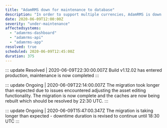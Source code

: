 ```yaml
---
title: "AdamRMS down for maintenance to database"
description: "In order to support multiple currencies, AdamRMS is down for a database upgrade"
date: 2020-06-09T12:00:00Z
severity: "under-maintenance"
affectedsystems:
  - "adamrms-dashboard"
  - "adamrms-api"
  - "adamrms-app"
resolved: true
scheduled: 2020-06-09T12:45:00Z
duration: 375
---
```


<!--- language code: en -->

::: update Resolved | 2020-06-09T22:30:00.007Z
Build v1.12.02 has entered production, maintenance is now completed
:::

::: update Ongoing | 2020-06-09T22:14:00.007Z
The migration took longer than expected due to issues encountered adjusting the asset editing functionality. The migration is now complete and the caches are now being rebuilt which should be resolved by 22:30 UTC. 
:::


::: update Ongoing | 2020-06-09T15:47:00.347Z
The migration is taking longer than expected - downtime duration is revised to continue until 18:30 UTC
:::
